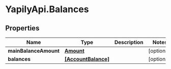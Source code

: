 # YapilyApi.Balances

## Properties

Name | Type | Description | Notes
------------ | ------------- | ------------- | -------------
**mainBalanceAmount** | [**Amount**](Amount.md) |  | [optional] 
**balances** | [**[AccountBalance]**](AccountBalance.md) |  | [optional] 


